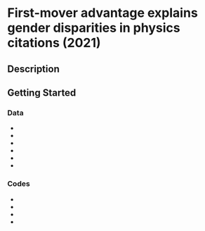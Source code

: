 # First-mover advantage explains gender disparities in physics citations (2021)

## Description

## Getting Started

### Data
- 
- 
- 
- 
- 
- 
### Codes
- 
- 
- 
- 
